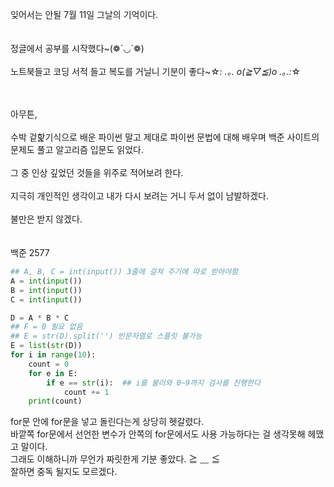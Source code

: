 잊어서는 안될 7월 11일 그날의 기억이다.<br><br><br>
정글에서 공부를 시작했다~(❁´◡`❁)<br><br>
노트북들고 코딩 서적 들고 복도를 거닐니 기분이 좋다~☆*: .｡. o(≧▽≦)o .｡.:*☆<br><br><br>

아무튼,<br><br>
수박 겉핥기식으로 배운 파이썬 말고 제대로 파이썬 문법에 대해 배우며 백준 사이트의 문제도 풀고 알고리즘 입문도 읽었다.<br><br>
그 중 인상 깊었던 것들을 위주로 적어보려 한다.<br><br>
지극히 개인적인 생각이고 내가 다시 보려는 거니 두서 없이 남발하겠다.<br><br>
불만은 받지 않겠다.<br><br><br>
백준 2577
```py
## A, B, C = int(input()) 3줄에 걸쳐 주기에 따로 받아야함
A = int(input())
B = int(input())
C = int(input())

D = A * B * C
## F = 0 필요 없음
## E = str(D).split('') 빈문자열로 스플릿 불가능
E = list(str(D))
for i in range(10):
    count = 0
    for e in E:
        if e == str(i):  ## i를 불러와 0~9까지 검사를 진행한다
            count += 1
    print(count)
```
for문 안에 for문을 넣고 돌린다는게 상당히 헷갈렸다. <br>
바깥쪽 for문에서 선언한 변수가 안쪽의 for문에서도 사용 가능하다는 걸 생각못해 헤맸고 말이다.<br>
그래도 이해하니까 무언가 짜릿한게 기분 좋았다. ≧ ﹏ ≦ <br>
잘하면 중독 될지도 모르겠다.<br><br><br>

